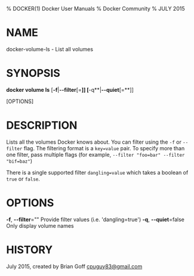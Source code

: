 % DOCKER(1) Docker User Manuals
% Docker Community
% JULY 2015
# NAME
docker-volume-ls - List all volumes

# SYNOPSIS
**docker volume ls**
[**-f**|**--filter**[=**]]
[**-q**|**--quiet**[=**]]

[OPTIONS]

# DESCRIPTION

Lists all the volumes Docker knows about. You can filter using the `-f` or `--filter` flag. The filtering format is a `key=value` pair. To specify more than one filter,  pass multiple flags (for example,  `--filter "foo=bar" --filter "bif=baz"`)

There is a single supported filter `dangling=value` which takes a boolean of `true` or `false`.

# OPTIONS
**-f**, **--filter**=""
   Provide filter values (i.e. 'dangling=true')
**-q**, **--quiet**=false
  Only display volume names

# HISTORY
July 2015, created by Brian Goff <cpuguy83@gmail.com>
